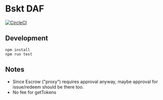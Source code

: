 # Bskt DAF

[![CircleCI](https://circleci.com/gh/cryptofinlabs/bskt-daf.svg?style=svg&circle-token=7995dda412f01e937103e630b5e8a021d5e29ba5)](https://circleci.com/gh/cryptofinlabs/bskt-daf)

## Development

    npm install
    npm run test

## Notes
- Since Escrow ("proxy") requires approval anyway, maybe approval for issue/redeem should be there too.
- No fee for getTokens

